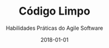 ---
id: '978-8576082675'
title: 'Código Limpo'
subtitle: 'Habilidades Práticas do Agile Software'
language: 'pt-BR'
status: 'Read'
coverPath: 'codigo-limpo'
date: '2018-01-01'
edition: '1st'
publishDate: '2009-09-08'
authors: ['Robert Martin']
translations: ['Leandro Chu']
---